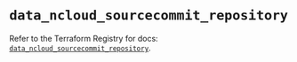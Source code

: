 # `data_ncloud_sourcecommit_repository`

Refer to the Terraform Registry for docs: [`data_ncloud_sourcecommit_repository`](https://registry.terraform.io/providers/navercloudplatform/ncloud/4.0.4/docs/data-sources/sourcecommit_repository).
